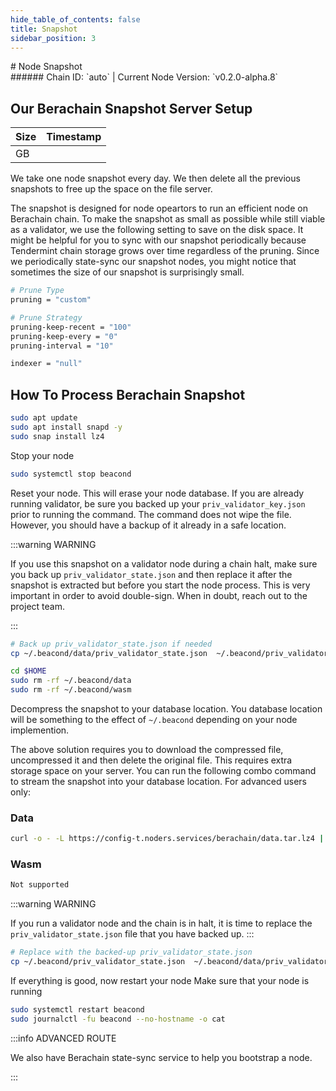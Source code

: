 ```yaml
---
hide_table_of_contents: false
title: Snapshot
sidebar_position: 3
---
```


<div class="h1-with-icon icon-berachain">
# Node Snapshot
</div>
###### Chain ID: `auto` | Current Node Version: `v0.2.0-alpha.8`

## Our Berachain Snapshot Server Setup

| Size   | Timestamp    |
|--------|--------------|
|  GB |   |


We take one node snapshot every day. We then delete all the previous snapshots to free up the space on the file server.

The snapshot is designed for node opeartors to run an efficient node on Berachain chain. To make the snapshot as small as possible while still viable as a validator, we use the following setting to save on the disk space. It might be helpful for you to sync with our snapshot periodically because Tendermint chain storage grows over time regardless of the pruning. Since we periodically state-sync our snapshot nodes, you might notice that sometimes the size of our snapshot is surprisingly small.

```bash title="app.toml"
# Prune Type
pruning = "custom"

# Prune Strategy
pruning-keep-recent = "100"
pruning-keep-every = "0"
pruning-interval = "10"
```

```bash title="config.toml"
indexer = "null"
```

## How To Process Berachain Snapshot
```bash
sudo apt update
sudo apt install snapd -y
sudo snap install lz4
```

Stop your node
```bash
sudo systemctl stop beacond
```
Reset your node. This will erase your node database. If you are already running validator, be sure you backed up your `priv_validator_key.json` prior to running the command. The command does not wipe the file. However, you should have a backup of it already in a safe location.

:::warning WARNING

If you use this snapshot on a validator node during a chain halt, make sure you back up `priv_validator_state.json` and then replace it after the snapshot is extracted but before you start the node process. This is very important in order to avoid double-sign. When in doubt, reach out to the project team.

:::

```bash
# Back up priv_validator_state.json if needed
cp ~/.beacond/data/priv_validator_state.json  ~/.beacond/priv_validator_state.json

cd $HOME
sudo rm -rf ~/.beacond/data
sudo rm -rf ~/.beacond/wasm
```

Decompress the snapshot to your database location. You database location will be something to the effect of `~/.beacond` depending on your node implemention.

The above solution requires you to download the compressed file, uncompressed it and then delete the original file. This requires extra storage space on your server. You can run the following combo command to stream the snapshot into your database location. For advanced users only:
### Data
```bash
curl -o - -L https://config-t.noders.services/berachain/data.tar.lz4 | lz4 -d | tar -x -C ~/.beacond
```
### Wasm
```bash
Not supported
```

:::warning WARNING

If you run a validator node and the chain is in halt, it is time to replace the `priv_validator_state.json` file that you have backed up.
:::

```bash
# Replace with the backed-up priv_validator_state.json
cp ~/.beacond/priv_validator_state.json  ~/.beacond/data/priv_validator_state.json
```

If everything is good, now restart your node
Make sure that your node is running

```bash
sudo systemctl restart beacond
sudo journalctl -fu beacond --no-hostname -o cat
```

:::info ADVANCED ROUTE

We also have Berachain state-sync service to help you bootstrap a node.

:::